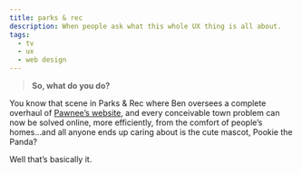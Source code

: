```yaml
---
title: parks & rec
description: When people ask what this whole UX thing is all about.
tags:
  - tv
  - ux
  - web design
---
```


> **So, what do you do?**

You know that scene in Parks & Rec where Ben oversees a complete overhaul of [Pawnee’s website][1], and every conceivable town problem can now be solved online, more efficiently, from the comfort of people’s homes...and all anyone ends up caring about is the cute mascot, Pookie the Panda?

Well that’s basically it.

[1]: http://pawneeindiana.com/